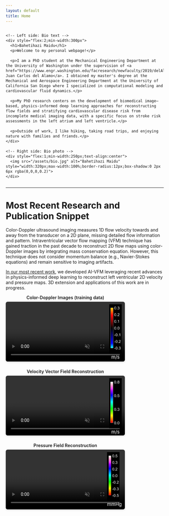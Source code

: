 ```yaml
---
layout: default
title: Home
---
```


<div style="width:100%;max-width:1500px;margin:0 auto">
  <div style="display:flex;align-items:flex-start;gap:20px;flex-wrap:wrap">

    <!-- Left side: Bio text -->
    <div style="flex:2;min-width:300px">
      <h1>Bahetihazi Maidu</h1>
      <p>Welcome to my personal webpage!</p>
  
      <p>I am a PhD student at the Mechanical Engineering Department at the University of Washington under the supervision of <a href="https://www.engr.washington.edu/facresearch/newfaculty/2019/delAlamo">Dr. Juan Carlos del Alamo</a>. I obtained my master's degree at the Mechanical and Aerospace Engineering Department at the University of California San Diego where I specialized in computational modeling and cardiovascular fluid dynamics.</p>
  
      <p>My PhD research centers on the development of biomedical image–based, physics-informed deep learning approaches for reconstructing flow fields and stratifying cardiovascular disease risk from incomplete medical imaging data, with a specific focus on stroke risk assessments in the left atrium and left ventricle.</p>
  
      <p>Outside of work, I like hiking, taking road trips, and enjoying nature with families and friends.</p>
    </div>
  
    <!-- Right side: Bio photo -->
    <div style="flex:1;min-width:250px;text-align:center">
      <img src="/assets/bio.jpg" alt="Bahetihazi Maidu" style="width:320px;max-width:100%;border-radius:12px;box-shadow:0 2px 6px rgba(0,0,0,0.2)">
    </div>

  </div>
</div>

---

# Most Recent Research and Publication Snippet

Color-Doppler ultrasound imaging measures 1D flow velocity towards and away from the transducer on a 2D plane, missing detailed flow information and pattern. Intraventricular vector flow mapping (VFM) technique has gained traction in the past decade to reconstruct 2D flow maps using color-Doppler images by integrating mass conservation equation. However, this technique does not consider momentum balance (e.g., Navier-Stokes equations) and remain sensitive to imaging artifacts. 

<a href="https://doi.org/10.1016/j.compbiomed.2024.109476">In our most recent work</a>, we developed AI-VFM leveraging recent advances in physics-informed deep learning to reconstruct left ventricular 2D velocity and pressure maps. 3D extension and applications of this work are in progress.

<!-- Page-specific CSS -->
<style>
.video-row {
  display: flex;
  gap: 20px;
  flex-wrap: wrap;
  justify-content: flex-start;
}
.video-row video {
  width: 380px;          
  max-width: 100%;
  border-radius: 6px;    
  box-shadow: 0 2px 6px rgba(0,0,0,0.15); 
}
.video-container {
  position: relative;
  width: 380px; 
}

.video-title {
  text-align: center;
  font-weight: 600;
  margin-bottom: 5px;
}

.video-container video {
  width: 100%;
  border-radius: 6px;
  box-shadow: 0 2px 6px rgba(0,0,0,0.15);
}

/* Overlay figure container */
.overlay-figure {
  position: absolute;
  top: 30px;
  right: 10px;
  text-align: center;
}

/* Overlay image */
.overlay-figure img {
  width: 40px;  
  border-radius: 0;
  display: block;
}

/* Overlay caption */
.overlay-caption {
  margin-top: 2px;
  font-size: 15px;
  color: white;
  text-shadow: 0 0 3px rgba(0,0,0,0.7);
}
</style>

<div class="video-row">
  <div class="video-container">
    <div class="video-title">Color-Doppler Images (training data)</div>
    <video autoplay muted playsinline loop controls>
      <source src="/assets/VR_train.mp4" type="video/mp4">
    </video>
    <div class="overlay-figure">
      <img src="/assets/Dop_cbar.png" alt="Overlay figure">
      <div class="overlay-caption">m/s</div>
    </div>
  </div>

  <div class="video-container">
    <div class="video-title">Velocity Vector Field Reconstruction</div>
    <video autoplay muted playsinline loop controls>
      <source src="/assets/Vmag_pred.mp4" type="video/mp4">
    </video>
    <div class="overlay-figure">
      <img src="/assets/Vmag_cbar.png" alt="Overlay figure">
      <div class="overlay-caption">m/s</div>
    </div>
  </div>

  <div class="video-container">
    <div class="video-title">Pressure Field Reconstruction</div>
    <video autoplay muted playsinline loop controls>
      <source src="/assets/Pressure_pred.mp4" type="video/mp4">
    </video>
    <div class="overlay-figure">
      <img src="/assets/P_cbar.png" alt="Overlay figure">
      <div class="overlay-caption">mmHg</div>
    </div>
  </div>
</div>

<script>
document.addEventListener("DOMContentLoaded", () => {
  const videos = document.querySelectorAll(".video-container video");

  let readyCount = 0;
  videos.forEach(video => {
    // Count each video once when it's ready to play through
    const onReady = () => {
      video.removeEventListener("canplaythrough", onReady);
      readyCount++;
      if (readyCount === videos.length) {
        videos.forEach(v => v.currentTime = 0);
        videos.forEach(v => v.play().catch(() => {}));
      }
    };
    video.addEventListener("canplaythrough", onReady);
  });

  // Keep them in sync if the user pauses/plays one
  videos.forEach(video => {
    video.addEventListener("play", () => {
      videos.forEach(v => { if (v !== video && v.paused) v.play().catch(() => {}); });
    });
    video.addEventListener("pause", () => {
      videos.forEach(v => { if (v !== video && !v.paused) v.pause(); });
    });
  });

  // Restart all together when any one finishes (to keep loop sync)
  videos.forEach(video => {
    video.addEventListener("ended", () => {
      videos.forEach(v => {
        v.currentTime = 0;
        v.play().catch(() => {});
      });
    });
  });
});
</script>
